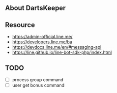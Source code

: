 ## About DartsKeeper

## Resource
- https://admin-official.line.me/
- https://developers.line.me/ba
- https://devdocs.line.me/en/#messaging-api
- https://line.github.io/line-bot-sdk-php/index.html

## TODO
- [ ] process group command
- [ ] user get bonus command
